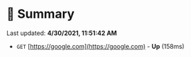 # 📖 Summary
Last updated: **4/30/2021, 11:51:42 AM**

- `GET` [https://google.com](https://google.com) - **Up** (158ms)
